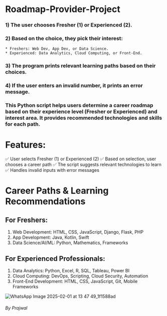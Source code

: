 # Roadmap-Provider-Project
### 1) The user chooses Fresher (1) or Experienced (2). 
### 2) Based on the choice, they pick their interest: 
    * Freshers: Web Dev, App Dev, or Data Science. 
    * Experienced: Data Analytics, Cloud Computing, or Front-End. 
### 3) The program prints relevant learning paths based on their choices. 
### 4) If the user enters an invalid number, it prints an error message.

### This Python script helps users determine a career roadmap based on their experience level (Fresher or Experienced) and interest area. It provides recommended technologies and skills for each path.

# Features:
✅ User selects Fresher (1) or Experienced (2)
✅ Based on selection, user chooses a career path
✅ The script suggests relevant technologies to learn
✅ Handles invalid inputs with error messages

# Career Paths & Learning Recommendations
## For Freshers:
1) Web Development: HTML, CSS, JavaScript, Django, Flask, PHP
2) App Development: Java, Kotlin, Swift
3) Data Science/AI/ML: Python, Mathematics, Frameworks

## For Experienced Professionals:
1) Data Analytics: Python, Excel, R, SQL, Tableau, Power BI
2) Cloud Computing: DevOps, Scripting, Cloud Security, Automation
3) Front-End Development: HTML, CSS, JavaScript, Git, Mobile Frameworks

![WhatsApp Image 2025-02-01 at 13 47 49_1f1588ad](https://github.com/user-attachments/assets/cd380039-19b6-416c-acbb-0fce5d4bea54)



###### By Prajwal
